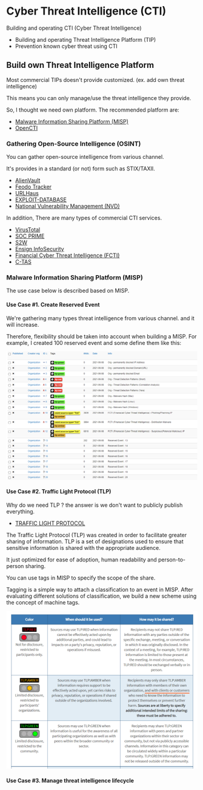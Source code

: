 # Cyber Threat Intelligence (CTI)

Building and operating CTI (Cyber Threat Intelligence)

* Building and operating Threat Intelligence Platform (TIP)
* Prevention known cyber threat using CTI


## Build own Threat Intelligence Platform

Most commercial TIPs doesn't provide customized. (ex. add own threat intelligence)

This means you can only manage/use the threat intelligence they provide.

So, I thought we need own platform. The recommended platform are:

* [Malware Information Sharing Platform (MISP)](https://www.misp-project.org/)
* [OpenCTI](https://www.opencti.io/en/)


### Gathering Open-Source Intelligence (OSINT)

You can gather open-source intelligence from various channel.

It's provides in a standard (or not) form such as STIX/TAXII.

* [AlienVault](https://otx.alienvault.com/)
* [Feodo Tracker](https://feodotracker.abuse.ch/)
* [URLHaus](https://urlhaus.abuse.ch/)
* [EXPLOIT-DATABASE](https://www.exploit-db.com/)
* [National Vulnerability Management (NVD)](https://nvd.nist.gov/)

In addition, There are many types of commercial CTI services.

* [VirusTotal](https://www.virustotal.com)
* [SOC PRIME](https://socprime.com/)
* [S2W](https://s2w.inc/)
* [Ensign InfoSecurity](https://www.ensigninfosecurity.com/)
* [Financial Cyber Threat Intelligence (FCTI)]()
* [C-TAS](https://cshare.krcert.or.kr:8443/index)


### Malware Information Sharing Platform (MISP)

The use case below is described based on MISP.


#### Use Case #1. Create Reserved Event

We're gathering many types threat intelligence from various channel. and it will increase.

Therefore, flexibility should be taken into account when building a MISP.
For example, I created 100 reserved event and some define them like this:

![event](./images/event.png)


#### Use Case #2. Traffic Light Protocol (TLP)
 
Why do we need TLP ? the answer is we don't want to publicly publish everything.

* [TRAFFIC LIGHT PROTOCOL](https://www.first.org/tlp/)

The Traffic Light Protocol (TLP) was created in order to facilitate greater sharing of information. TLP is a set of designations used to ensure that sensitive information is shared with the appropriate audience.

It just optimized for ease of adoption, human readability and person-to-person sharing.

You can use tags in MISP to specify the scope of the share.

Tagging is a simple way to attach a classification to an event in MISP.
After evaluating different solutions of classification, we build a new scheme using the concept of machine tags.

![tlp](./images/tlp.png)


#### Use Case #3. Manage threat intelligence lifecycle
